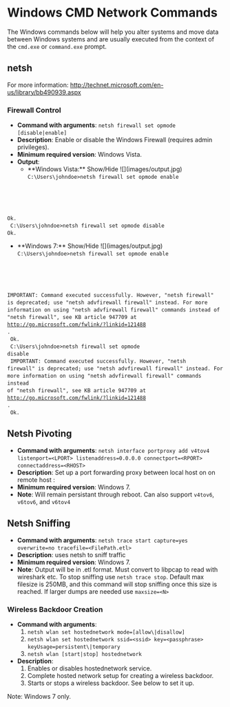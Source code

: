 <!-- Code for collapse and expand -->
<script type="text/javascript"> 
$(document).ready(function() { 
$('div.view').hide(); 
$('div.slide').click(function() {
$(this).next('div.view').slideToggle('fast'); 
return false; 
}); 
}); 
</script>

# Windows CMD Network Commands

The Windows commands below will help you alter systems and move data between Windows systems and are usually executed from the context of the `cmd.exe` or `command.exe` prompt.

## netsh
For more information: http://technet.microsoft.com/en-us/library/bb490939.aspx

### Firewall Control
 * **Command with arguments**: `netsh firewall set opmode [disable|enable]`
 * **Description**: Enable or disable the Windows Firewall (requires admin privileges).
 * **Minimum required version**: Windows Vista.
 * **Output**:
   * <div class="slide" style="cursor: pointer;"> **Windows Vista:** Show/Hide ![](images/output.jpg)</div><div class="view"><code>C:\Users\johndoe>netsh firewall set opmode enable
Ok.<br/>
C:\Users\johndoe>netsh firewall set opmode disable
Ok.</code></div>
   * <div class="slide" style="cursor: pointer;"> **Windows 7:** Show/Hide ![](images/output.jpg)</div><div class="view"><code>C:\Users\johndoe>netsh firewall set opmode enable<br/>
IMPORTANT: Command executed successfully.
However, "netsh firewall" is deprecated;
use "netsh advfirewall firewall" instead.
For more information on using "netsh advfirewall firewall" commands
instead of "netsh firewall", see KB article 947709
at http://go.microsoft.com/fwlink/?linkid=121488 .<br/>
Ok.<br/>
C:\Users\johndoe>netsh firewall set opmode disable<br/>
IMPORTANT: Command executed successfully.
However, "netsh firewall" is deprecated;
use "netsh advfirewall firewall" instead.
For more information on using "netsh advfirewall firewall" commands
instead of "netsh firewall", see KB article 947709
at http://go.microsoft.com/fwlink/?linkid=121488 .<br/>
Ok.</code></div>

## Netsh Pivoting
 * **Command with arguments**: `netsh interface portproxy add v4tov4 listenport=<LPORT> listenaddress=0.0.0.0 connectport=<RPORT> connectaddress=<RHOST>`
 * **Description**: Set up a port forwarding proxy between local host on <LPORT> on remote host <RHOST>:<RPORT>
 * **Minimum required version**: Windows 7.
 * **Note**: Will remain persistant through reboot. Can also support `v4tov6`, `v6tov6`, and `v6tov4`

## Netsh Sniffing
 * **Command with arguments**: `netsh trace start capture=yes overwrite=no tracefile=<FilePath.etl>` 
 * **Description**: uses netsh to sniff traffic
 * **Minimum required version**: Windows 7.
 * **Note**: Output will be in .etl format. Must convert to libpcap to read with wireshark etc. To stop sniffing use `netsh trace stop`. Default max filesize is 250MB, and this command will stop sniffing once this size is reached. If larger dumps are needed use `maxsize=<N>`

### Wireless Backdoor Creation
 * **Command with arguments**: 
   1. `netsh wlan set hostednetwork mode=[allow\|disallow]`
   1. `netsh wlan set hostednetwork ssid=<ssid> key=<passphrase> keyUsage=persistent\|temporary`
   1. `netsh wlan [start|stop] hostednetwork`
 * **Description**:
   1. Enables or disables hostednetwork service.
   1. Complete hosted network setup for creating a wireless backdoor.
   1. Starts or stops a wireless backdoor. See below to set it up.
 
Note: Windows 7 only.
